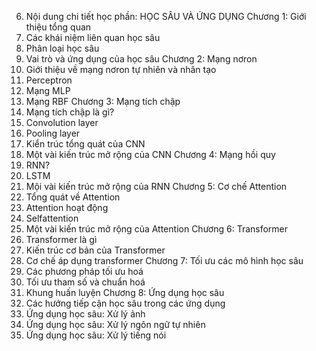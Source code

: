 6. Nội dung chi tiết học phần: HỌC SÂU VÀ ỨNG DỤNG Chương 1: Giới thiệu tổng quan
1. Các khái niệm liên quan học sâu
2. Phân loại học sâu
3. Vai trò và ứng dụng của học sâu Chương 2: Mạng nơron
1. Giới thiệu về mạng nơron tự nhiên và nhân tạo
2. Perceptron
3. Mạng MLP
4. Mạng RBF Chương 3: Mạng tích chập
1. Mạng tích chập là gì?
2. Convolution layer
3. Pooling layer
4. Kiển trúc tổng quát của CNN
5. Một vài kiến trúc mở rộng của CNN Chương 4: Mạng hồi quy
1. RNN?
2. LSTM
3. Mội vài kiến trúc mở rộng của RNN Chương 5: Cơ chế Attention
1. Tổng quát về Attention
2. Attention hoạt động
3. Selfattention
4. Một vài kiến trúc mở rộng của Attention Chương 6: Transformer
1. Transformer là gì
2. Kiến trúc cơ bản của Transformer
3. Cơ chế áp dụng transformer
Chương 7: Tối ưu các mô hình học sâu
1. Các phương pháp tối ưu hoá
2. Tối ưu tham số và chuẩn hoá
3. Khung huấn luyện Chương 8: Ứng dụng học sâu
1. Các hướng tiếp cận học sâu trong các ứng dụng
2. Ứng dụng học sâu: Xử lý ảnh
3. Ứng dụng học sâu: Xử lý ngôn ngữ tự nhiên
4. Ứng dụng học sâu: Xử lý tiếng nói
